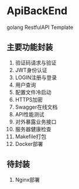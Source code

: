 # ApiBackEnd
golang RestfulAPI Template

## 主要功能封装

1. 验证码请求与验证
2. JWT身份认证
3. LOGIN注册与登录
4. 用户查询
5. 配置文件冷启动
6. HTTPS加密
7. Swagger在线文档
8. API性能测试
9. 对外暴露业务接口
10. 服务器健康检查
11. Makefile打包
12. Docker部署

## 待封装
1. Nginx部署